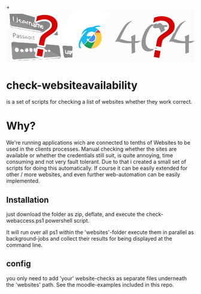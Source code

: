 
 +![Header-Image](https://github.com/joeherwig/check-websiteavailability/blob/master/img/check-websiteavailability.png)

# check-websiteavailability
is a set of scripts for checking a list of websites whether they work correct.

# Why?
We're running applications wich are connected to tenths of Websites to be used in the clients processes. Manual checking whether the sites are available or whether the credentials still suit, is quite annoying, time consuming and not very fault tolerant. Due to that i created a small set of scripts for doing this automatically. If course it can be easily extended for other / more websites, and even further web-automation can be easily implemented.

## Installation
just download the folder as zip, deflate, and execute the check-webaccess.ps1 powershell script.

It will run over all ps1 within the 'websites'-folder execute them in parallel as background-jobs and collect their results for being displayed at the command line.

## config
you only need to add 'your' website-checks as separate files underneath the 'websites' path.
See the moodle-examples included in this repo.
